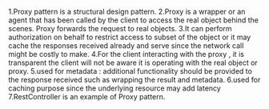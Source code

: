 1.Proxy pattern is a structural design pattern.
2.Proxy is a wrapper or an agent that has been called by the client to access the real object behind the scenes. Proxy forwards the request to real objects.
3.It can perform authorization on behalf to restrict access to subset of the object or it may cache the responses received already and serve since the network call might be costly to make.
4.For the client interacting with the proxy , it is transparent the client will not be aware it is operating with the real object or proxy.
5.used for metadata : additional functionality should be provided to the response received such as wrapping the result and metadata.
6.used for caching purpose since the underlying resource may add latency
7.RestController is an example of Proxy pattern.